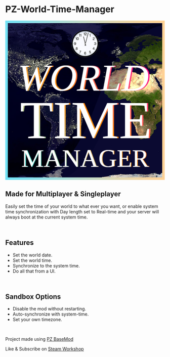 # PZ-World-Time-Manager

![](https://github.com/Konijima/PZ-World-Time-Manager/blob/master/Contents/mods/WorldTimeManager/poster.png?raw=true)

## Made for Multiplayer & Singleplayer

Easily set the time of your world to what ever you want, or enable system time synchronization with Day length set to Real-time and your server will always boot at the current system time.

<br>

## Features
- Set the world date.
- Set the world time.
- Synchronize to the system time.
- Do all that from a UI.

<br>

## Sandbox Options
- Disable the mod without restarting.
- Auto-synchronize with system-time.
- Set your own timezone.

<br>

Project made using [PZ BaseMod](https://github.com/Konijima/PZ-BaseMod)

Like & Subscribe on [Steam Workshop](https://steamcommunity.com/sharedfiles/filedetails/?id=2834607449) 
